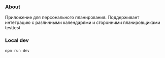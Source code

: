 ### About
Приложение для персонального планирования. Поддерживает интеграцию с различными календарями и сторонними планировщиками testtest

### Local dev
```
npm run dev
```